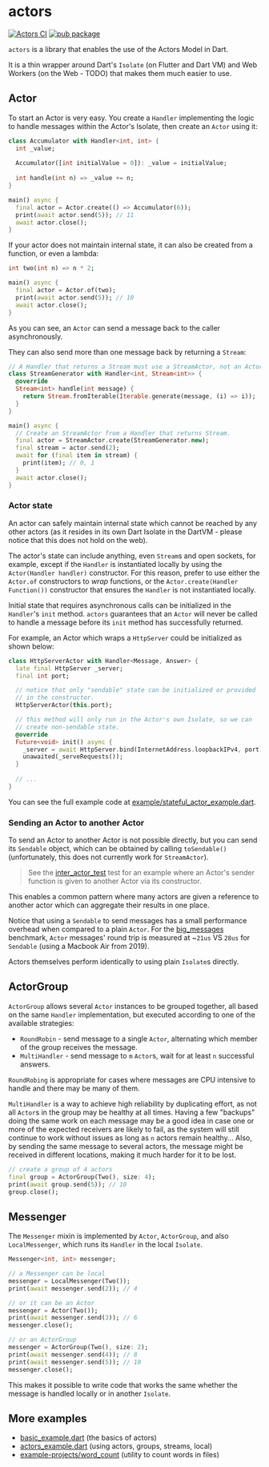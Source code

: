 # actors

[![Actors CI](https://github.com/renatoathaydes/actors/workflows/Actors%20Multiplatform%20Build%20and%20Tests/badge.svg)](https://github.com/renatoathaydes/actors/actions)
[![pub package](https://img.shields.io/pub/v/actors)](https://pub.dev/packages/actors)

`actors` is a library that enables the use of the Actors Model in Dart.

It is a thin wrapper around Dart's `Isolate` (on Flutter and Dart VM)
and Web Workers (on the Web - TODO) that makes them much easier to use.

## Actor

To start an Actor is very easy. You create a `Handler` implementing the logic to handle messages within the
Actor's Isolate, then create an `Actor` using it:

```dart
class Accumulator with Handler<int, int> {
  int _value;
  
  Accumulator([int initialValue = 0]): _value = initialValue;
  
  int handle(int n) => _value += n;
}

main() async {
  final actor = Actor.create(() => Accumulator(6));
  print(await actor.send(5)); // 11
  await actor.close();
}
```

If your actor does not maintain internal state, it can also be created from a function, or even a lambda:

```dart
int two(int n) => n * 2;

main() async {
  final actor = Actor.of(two);
  print(await actor.send(5)); // 10
  await actor.close();
}
```

As you can see, an `Actor` can send a message back to the caller asynchronously.

They can also send more than one message back by returning a `Stream`:

```dart
// A Handler that returns a Stream must use a StreamActor, not an Actor.
class StreamGenerator with Handler<int, Stream<int>> {
  @override
  Stream<int> handle(int message) {
    return Stream.fromIterable(Iterable.generate(message, (i) => i));
  }
}

main() async {
  // Create an StreamActor from a Handler that returns Stream.
  final actor = StreamActor.create(StreamGenerator.new);
  final stream = actor.send(2);
  await for (final item in stream) {
    print(item); // 0, 1
  }
  await actor.close();
}
```

### Actor state

An actor can safely maintain internal state which cannot be reached by any other actors (as it resides in its own Dart
Isolate
in the DartVM - please notice that this does not hold on the web).

The actor's state can include anything, even `Stream`s and open sockets, for example, except if the `Handler` is
instantiated locally by using the `Actor(Handler handler)` constructor. For this reason, prefer to use either the
`Actor.of` constructors to _wrap_ functions, or the `Actor.create(Handler Function())` constructor that ensures the
`Handler` is not instantiated locally.

Initial state that requires asynchronous calls can be initialized in the `Handler`'s `init` method. `actors` guarantees
that an `Actor` will never be called to handle a message before its `init` method has successfully returned.

For example, an Actor which wraps a `HttpServer` could be initialized as shown below:

```dart
class HttpServerActor with Handler<Message, Answer> {
  late final HttpServer _server;
  final int port;

  // notice that only "sendable" state can be initialized or provided
  // in the constructor.
  HttpServerActor(this.port);

  // this method will only run in the Actor's own Isolate, so we can
  // create non-sendable state.
  @override
  Future<void> init() async {
    _server = await HttpServer.bind(InternetAddress.loopbackIPv4, port);
    unawaited(_serveRequests());
  }
  
  // ...
}
```

You can see the full example code at [example/stateful_actor_example.dart](example/stateful_actor_example.dart).

### Sending an Actor to another Actor

To send an Actor to another Actor is not possible directly, but you can send its `Sendable` object, which can be
obtained by calling `toSendable()` (unfortunately, this does not currently work for `StreamActor`).

> See the [inter_actor_test](test/inter_actor_test.dart) test for an example where an Actor's sender function
> is given to another Actor via its constructor.

This enables a common pattern where many actors are given a reference to another actor which can aggregate their
results in one place.

Notice that using a `Sendable` to send messages has a small performance overhead when compared to a plain `Actor`.
For the [big_messages](benchmark/big_messages.dart) benchmark, `Actor` messages' round trip is measured at
~`21us` VS `28us` for `Sendable` (using a Macbook Air from 2019).

Actors themselves perform identically to using plain `Isolate`s directly.

## ActorGroup

`ActorGroup` allows several `Actor` instances to be grouped together, all based on the same `Handler` implementation,
but executed according to one of the available strategies:

* `RoundRobin` - send message to a single `Actor`, alternating which member of the group receives the message.
* `MultiHandler` - send message to `m` `Actor`s, wait for at least `n` successful answers.

`RoundRobing` is appropriate for cases where messages are CPU intensive to handle and there may be many of them.

`MultiHandler` is a way to achieve high reliability by duplicating effort, as not all `Actor`s in the group may
be healthy at all times. Having a few "backups" doing the same work on each message may be a good idea in case one or
more of the expected receivers are likely to fail, as the system will still continue to work without issues as long as
`n` actors remain healthy... Also, by sending the same message to several actors, the message might be received in
 different locations, making it much harder for it to be lost.

```dart
// create a group of 4 actors
final group = ActorGroup(Two(), size: 4);
print(await group.send(5)); // 10
group.close();
```

## Messenger

The `Messenger` mixin is implemented by `Actor`, `ActorGroup`, and also `LocalMessenger`, which runs its `Handler`
in the local `Isolate`.

```dart
Messenger<int, int> messenger;

// a Messenger can be local
messenger = LocalMessenger(Two());
print(await messenger.send(2)); // 4

// or it can be an Actor
messenger = Actor(Two());
print(await messenger.send(3)); // 6
messenger.close();

// or an ActorGroup
messenger = ActorGroup(Two(), size: 2);
print(await messenger.send(4)); // 8
print(await messenger.send(5)); // 10
messenger.close();
```

This makes it possible to write code that works the same whether the message is handled locally or in another `Isolate`.

## More examples

* [basic_example.dart](example/basic_example.dart) (the basics of actors)
* [actors_example.dart](example/actors_example.dart) (using actors, groups, streams, local)
* [example-projects/word_count](example-projects/word_count) (utility to count words in files)
